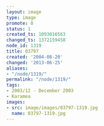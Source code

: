 ```yaml
---
layout: image
type: image
promote: 0
status: 1
created_ts: 1093016563
changed_ts: 1372159458
node_id: 1319
title: 03797
created: '2004-08-20'
changed: '2013-06-25'
aliases:
- "/node/1319/"
permalink: "/node/1319/"
tags:
- 2003/12 - December 2003
- Karamea
images:
- src: image/images/03797-1319.jpg
  name: 03797-1319.jpg
---
```


